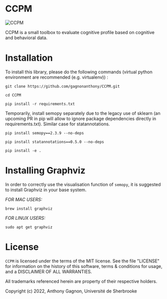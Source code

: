# CCPM

![CCPM](https://user-images.githubusercontent.com/79757265/225111405-0a5e9a60-4702-4aa7-89fc-d353124dfb63.png)

CCPM is a small toolbox to evaluate cognitive profile based on cognitive and behavioral data. 

Installation
============
To install this library, please do the following commands (virtual python
environment are recommended (e.g. virtualenv)) :

``git clone https://github.com/gagnonanthony/CCPM.git``

``cd CCPM``

``pip install -r requirements.txt``

Temporarily, install semopy separately due to the legacy use of sklearn (an upcoming PR in pip will allow
to ignore package dependencies directly in requirements.txt). Similar case for statannotations. 

``pip install semopy==2.3.9 --no-deps``

``pip install statannotations==0.5.0 --no-deps``

``pip install -e .``

Installing Graphviz
===================
In order to correctly use the visualisation function of ``semopy``, it
is suggested to install Graphviz in your base system.

_FOR MAC USERS:_

``brew install graphviz``

_FOR LINUX USERS:_

``sudo apt get graphviz``

License
============
``CCPM`` is licensed under the terms of the MIT license. See the file
"LICENSE" for information on the history of this software, terms & conditions
for usage, and a DISCLAIMER OF ALL WARRANTIES.

All trademarks referenced herein are property of their respective holders.

Copyright (c) 2022, Anthony Gagnon,
Université de Sherbrooke
